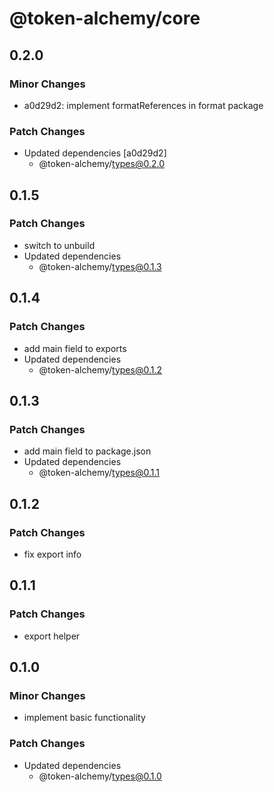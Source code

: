 # @token-alchemy/core

## 0.2.0

### Minor Changes

- a0d29d2: implement formatReferences in format package

### Patch Changes

- Updated dependencies [a0d29d2]
  - @token-alchemy/types@0.2.0

## 0.1.5

### Patch Changes

- switch to unbuild
- Updated dependencies
  - @token-alchemy/types@0.1.3

## 0.1.4

### Patch Changes

- add main field to exports
- Updated dependencies
  - @token-alchemy/types@0.1.2

## 0.1.3

### Patch Changes

- add main field to package.json
- Updated dependencies
  - @token-alchemy/types@0.1.1

## 0.1.2

### Patch Changes

- fix export info

## 0.1.1

### Patch Changes

- export helper

## 0.1.0

### Minor Changes

- implement basic functionality

### Patch Changes

- Updated dependencies
  - @token-alchemy/types@0.1.0
